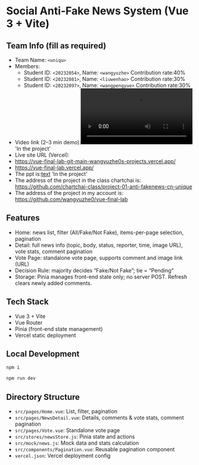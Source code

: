 # Social Anti-Fake News System (Vue 3 + Vite)

## Team Info (fill as required)
- Team Name: `<uniqu>`
- Members:
  - Student ID: `<20232054>`, Name: `<wangyuzhe>`
  Contribution rate:40%
  - Student ID: `<20232081>`, Name: `<liuwenhao>`
  Contribution rate:30%
  - Student ID: `<20232097>`, Name: `<wangpengyue>`
  Contribution rate:30%
- Video link (2–3 min demo):<video controls src="the video.mp4" title="Title"></video>
'In the project'
- Live site URL (Vercel): 
 - https://vue-final-lab-git-main-wangyuzhe0s-projects.vercel.app/
 - https://vue-final-lab.vercel.app/
- The ppt is:[text](<template for presentation.pptx>)   'In the project'
- The address of the project in the class chartchai is:
https://github.com/chartchai-class/project-01-anti-fakenews-cn-unique
- The address of the project in my account is:
https://github.com/wangyuzhe0/vue-final-lab


## Features
- Home: news list, filter (All/Fake/Not Fake), items-per-page selection, pagination
- Detail: full news info (topic, body, status, reporter, time, image URL), vote stats, comment pagination
- Vote Page: standalone vote page, supports comment and image link (URL)
- Decision Rule: majority decides “Fake/Not Fake”; tie = “Pending”
- Storage: Pinia manages front-end state only; no server POST. Refresh clears newly added comments.

## Tech Stack
- Vue 3 + Vite
- Vue Router
- Pinia (front-end state management)
- Vercel static deployment

## Local Development
```bash
npm i
```

```bash
npm run dev
```

## Directory Structure
- `src/pages/Home.vue`: List, filter, pagination
- `src/pages/NewsDetail.vue`: Details, comments & vote stats, comment pagination
- `src/pages/Vote.vue`: Standalone vote page
- `src/stores/newsStore.js`: Pinia state and actions
- `src/mock/news.js`: Mock data and stats calculation
- `src/components/Pagination.vue`: Reusable pagination component
- `vercel.json`: Vercel deployment config